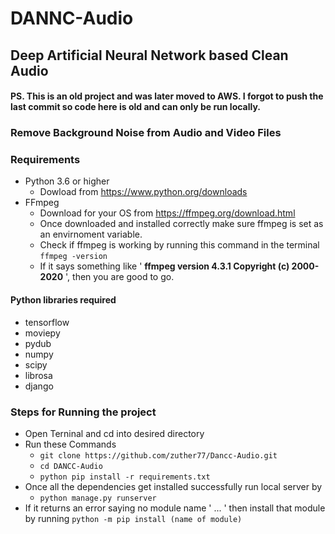 # DANNC-Audio
  ## Deep Artificial Neural Network based Clean Audio
  #### PS. This is an old project and was later moved to AWS. I forgot to push the last commit so code here is old and can only be run locally. 
  
### Remove Background Noise from Audio and Video Files 

### Requirements 
- Python 3.6 or higher
  - Dowload from https://www.python.org/downloads
- FFmpeg
  - Download for your OS from https://ffmpeg.org/download.html
  - Once downloaded and installed correctly make sure ffmpeg is set as an envirnoment variable.
  - Check if ffmpeg is working by running this command in the terminal
    ``` ffmpeg -version ```
  - If it says something like ' **ffmpeg version 4.3.1 Copyright (c) 2000-2020** ', then you are good to go.

#### Python libraries required
- tensorflow 
- moviepy
- pydub
- numpy
- scipy
- librosa
- django


### Steps for Running the project
  * Open Terninal and cd into desired directory
  * Run these Commands
    * ``` git clone https://github.com/zuther77/Dancc-Audio.git ```
    * ``` cd DANCC-Audio ```
    * ``` python pip install -r requirements.txt ```
  * Once all the dependencies get installed successfully run local server by 
    * ``` python manage.py runserver ```
  * If it returns an error saying no module name ' ... ' then install that module by running ``` python -m pip install (name of module) ```
